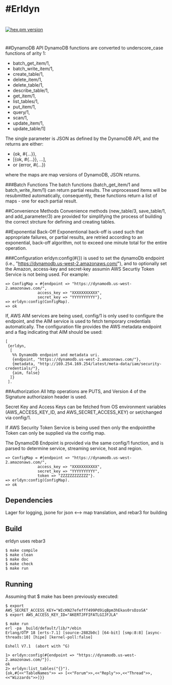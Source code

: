 #Erldyn
======

# 

[![hex.pm version](https://img.shields.io/hexpm/v/erldyn.svg)](https://hex.pm/packages/erldyn)
# 

##DynamoDB API
DynamoDB functions are converted to underscore_case functions of arity 1:<br/>

* batch_get_item/1,
* batch_write_item/1,
* create_table/1,
* delete_item/1,
* delete_table/1,
* describe_table/1,
* get_item/1,
* list_tables/1,
* put_item/1,
* query/1,
* scan/1,
* update_item/1,
* update_table/1]

The single parameter is JSON as defined by the DynamoDB API, and the returns are
either: <br/>

* {ok, #{...}}, 
* [{ok, #{...}}, ...], 
* or {error, #{...}) 

where the maps are map versions of DynamoDB, JSON returns. 

###Batch Functions
The batch functions (batch_get_item/1 and batch_write_item/1) can return
partial results. The unprocessed items will be resubmitted automatically,
consequently, these functions return a list of maps - one for each partial 
result.

##Convenience Methods
Convenience methods (new_table/3, save_table/1, and add_parameter/3) are 
provided for simplifying the process of building the correct strcture
for defining and creating tables.


##Exponential Back-Off
Exponentional back-off is used such that appropriate failures, or partial
results, are retried according to an exponential,  back-off algorithm, not 
to exceed one minute total for the entire operation.


###Configuration
erldyn:config(#{}) is used to set the dynamoDb endpoint (i.e., "https://dynamodb.us-west-2.amazonaws.com/"),
and to optionally set the Amazon, access-key and secret-key assumin AWS Securtiy Token Service 
is not being used. For example: </br>

    => ConfigMap = #{endpoint => "https://dynamodb.us-west-2.amazonaws.com/",
                  access_key => "XXXXXXXXXXX",
                  secret_key => "YYYYYYYYYY"},
    => erldyn:config(ConfigMap).
    => ok

If, AWS AIM services are being used, config/1 is only used to configure the endpoint, and the AIM
service is used to fetch temporary credentials automatically. The configuration file provides
the AWS metadata endpoint and a flag indicating that AIM should be used: </br>

    [
     {erldyn,
      [
       %% DynamoDb endpoint and metadata uri.
       {endpoint, "https://dynamodb.us-west-2.amazonaws.com/"},
       {metadata, "http://169.254.169.254/latest/meta-data/iam/security-credentials/"},
       {aim, false}
      ]}
     ].

##Authorization
All http operations are PUTS, and Version 4 of the Signature authorizaion
header is used.

Secret Key and Access Keys can be fetched from OS environment variables 
(AWS_ACCESS_KEY_ID, and AWS_SECRET_ACCESS_KEY) or set/changed via config/1.

If AWS Security Token Service is being used then only the endpointthe Token can only 
be supplied via the config map.

The DynamoDB Endpoint is provided via the same config/1 function, and
is parsed to determine service, streaming service, host and region. 

    => ConfigMap = #{endpoint => "https://dynamodb.us-west-2.amazonaws.com/",
                  access_key => "XXXXXXXXXXX",
                  secret_key => "YYYYYYYYYY",
                  token => "ZZZZZZZZZZZZ"}.
    => erldyn:config(ConfigMap).
    => ok

Dependencies
------------
Lager for logging, jsone for json <--> map translation, and rebar3 for building


Build
-----
erldyn uses rebar3

    $ make compile
    $ make clean
    $ make doc
    $ make check
    $ make run
    

Running
-------
Assuming that $ make has been previously executed:


    $ export AWS_SECRET_ACCESS_KEY="WIcKN27efefff499Pd9iqBpm3hEkas0rsDzoSA"
    $ export AWS_ACCESS_KEY_ID="AKERTJFFIFATLGIJFJLA"
   
    $ make run
    erl -pa _build/default/lib/*/ebin
    Erlang/OTP 18 [erts-7.1] [source-2882b0c] [64-bit] [smp:8:8] [async-threads:10] [hipe] [kernel-poll:false]

    Eshell V7.1  (abort with ^G)

    1> erldyn:config(#{endpoint => "https://dynamodb.us-west-2.amazonaws.com/"}).
    ok
    2> erldyn:list_tables("{}").
    {ok,#{<<"TableNames">> => [<<"Forum">>,<<"Reply">>,<<"Thread">>,<<"Wizzards">>]}}
    
